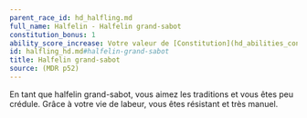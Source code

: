```yaml
---
parent_race_id: hd_halfling.md
full_name: Halfelin - Halfelin grand-sabot
constitution_bonus: 1
ability_score_increase: Votre valeur de [Constitution](hd_abilities_constitution.md) augmente de 1.
id: halfling_hd.md#halfelin-grand-sabot
title: Halfelin grand-sabot
source: (MDR p52)
---
```


En tant que halfelin grand-sabot, vous aimez les traditions et vous êtes peu crédule. Grâce à votre vie de labeur, vous êtes résistant et très manuel.

